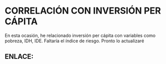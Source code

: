 # CORRELACIÓN CON INVERSIÓN PER CÁPITA
En esta ocasión, he relacionado inversión per cápita con variables como pobreza, IDH, IDE. Faltaría el índice de riesgo. Pronto lo actualizaré

## ENLACE:
